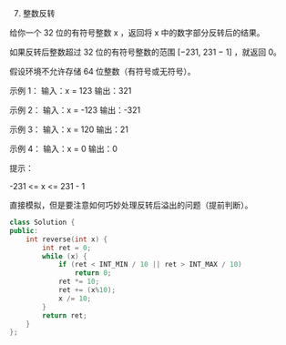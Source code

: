 7. 整数反转

给你一个 32 位的有符号整数 x ，返回将 x 中的数字部分反转后的结果。

如果反转后整数超过 32 位的有符号整数的范围 [−231,  231 − 1] ，就返回 0。

假设环境不允许存储 64 位整数（有符号或无符号）。
 

示例 1：
输入：x = 123
输出：321

示例 2：
输入：x = -123
输出：-321

示例 3：
输入：x = 120
输出：21

示例 4：
输入：x = 0
输出：0
 

提示：

-231 <= x <= 231 - 1


直接模拟，但是要注意如何巧妙处理反转后溢出的问题（提前判断）。

```cpp
class Solution {
public:
    int reverse(int x) {
        int ret = 0;
        while (x) {
            if (ret < INT_MIN / 10 || ret > INT_MAX / 10)
                return 0;
            ret *= 10;
            ret += (x%10);
            x /= 10;
        }
        return ret;
    }
};
```
